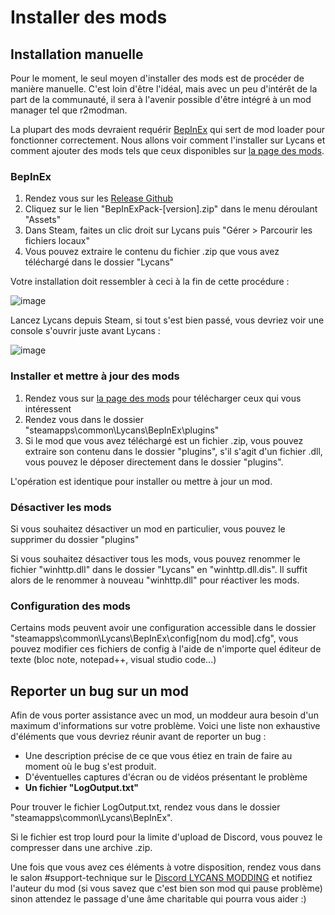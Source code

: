 # Installer des mods

## Installation manuelle

Pour le moment, le seul moyen d'installer des mods est de procéder de manière manuelle. C'est loin d'être l'idéal, mais avec un peu d'intérêt de la part de la communauté, il sera à l'avenir possible d'être intégré à un mod manager tel que r2modman.

La plupart des mods devraient requérir [BepInEx](https://github.com/lycans-modding/BepInExPack-Lycans/releases/tag/5.4.2202) qui sert de mod loader pour fonctionner correctement. Nous allons voir comment l'installer sur Lycans et comment ajouter des mods tels que ceux disponibles sur [la page des mods](https://lycans-modding.github.io/LMWiki/Jouer/Liste-des-mods/).

### BepInEx
1. Rendez vous sur les [Release Github](https://github.com/lycans-modding/BepInExPack-Lycans/releases)
2. Cliquez sur le lien "BepInExPack-[version].zip" dans le menu déroulant "Assets"
3. Dans Steam, faites un clic droit sur Lycans puis "Gérer > Parcourir les fichiers locaux"
4. Vous pouvez extraire le contenu du fichier .zip que vous avez téléchargé dans le dossier "Lycans"

Votre installation doit ressembler à ceci à la fin de cette procédure :

![image](https://github.com/lycans-modding/LMWiki/assets/15271735/6a188875-8832-465b-aef9-9d8664bd2040)

Lancez Lycans depuis Steam, si tout s'est bien passé, vous devriez voir une console s'ouvrir juste avant Lycans :

![image](https://github.com/lycans-modding/LMWiki/assets/15271735/1d30cc0c-f41a-45a0-b607-e06994ddc643)

### Installer et mettre à jour des mods

1. Rendez vous sur [la page des mods](https://lycans-modding.github.io/LMWiki/Jouer/Liste-des-mods/) pour télécharger ceux qui vous intéressent
2. Rendez vous dans le dossier "steamapps\common\Lycans\BepInEx\plugins"
3. Si le mod que vous avez téléchargé est un fichier .zip, vous pouvez extraire son contenu dans le dossier "plugins", s'il s'agit d'un fichier .dll, vous pouvez le déposer directement dans le dossier "plugins".

L'opération est identique pour installer ou mettre à jour un mod.

### Désactiver les mods

Si vous souhaitez désactiver un mod en particulier, vous pouvez le supprimer du dossier "plugins"

Si vous souhaitez désactiver tous les mods, vous pouvez renommer le fichier "winhttp.dll" dans le dossier "Lycans" en "winhttp.dll.dis". Il suffit alors de le renommer à nouveau "winhttp.dll" pour réactiver les mods.

### Configuration des mods

Certains mods peuvent avoir une configuration accessible dans le dossier "steamapps\common\Lycans\BepInEx\config\[nom du mod].cfg", vous pouvez modifier ces fichiers de config à l'aide de n'importe quel éditeur de texte (bloc note, notepad++, visual studio code...)

## Reporter un bug sur un mod

Afin de vous porter assistance avec un mod, un moddeur aura besoin d'un maximum d'informations sur votre problème. Voici une liste non exhaustive d'éléments que vous devriez réunir avant de reporter un bug : 

- Une description précise de ce que vous étiez en train de faire au moment où le bug s'est produit.
- D'éventuelles captures d'écran ou de vidéos présentant le problème
- **Un fichier "LogOutput.txt"**

Pour trouver le fichier LogOutput.txt, rendez vous dans le dossier "steamapps\common\Lycans\BepInEx".

Si le fichier est trop lourd pour la limite d'upload de Discord, vous pouvez le compresser dans une archive .zip.

Une fois que vous avez ces éléments à votre disposition, rendez vous dans le salon #support-technique sur le [Discord LYCANS MODDING](https://discord.gg/KjsvBDJwSV) et notifiez l'auteur du mod (si vous savez que c'est bien son mod qui pause problème) sinon attendez le passage d'une âme charitable qui pourra vous aider :)
